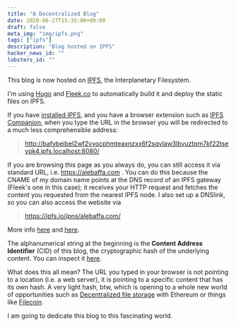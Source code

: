 ```yaml
---
title: "A Decentralized Blog"
date: 2020-06-27T15:35:00+09:00
draft: false
meta_img: "img/ipfs.png"
tags: ["ipfs"]
description: "Blog hosted on IPFS"
hacker_news_id: ""
lobsters_id: ""
---
```

This blog is now hosted on [IPFS](https://ipfs.io/), the Interplanetary Filesystem. 

I'm using [Hugo](https://gohugo.io/) and [Fleek.co](http://fleek.co/) to automatically build it and deploy the static files on IPFS.

If you have [installed IPFS](https://ipfs.io/#install), and you have a browser extension such as [IPFS Companion](https://chrome.google.com/webstore/detail/ipfs-companion/nibjojkomfdiaoajekhjakgkdhaomnch?hl=en), when you type the URL in the browser you will be redirected to a much less comprehensible address:

> http://bafybeibel2wf2vyocphmteaxnzxx6f2sqvlaw3lbvuztpm7kf22tsevpk4.ipfs.localhost:8080/

If you are browsing this page as you always do, you can still access it via standard URL, i.e. https://alebaffa.com . You can do this because the CNAME of my domain name points at the DNS record of an IPFS gateway (Fleek's one in this case); it receives your HTTP request and fetches the content you requested from the nearest IPFS node.
I also set up a DNSlink, so you can also access the website via

> https://ipfs.io/ipns/alebaffa.com/
 
More info [here](https://docs.ipfs.io/how-to/host-single-page-site/#point-your-domain-to-ipfs) and [here](http://dnslink.io/#example-ipfs-gateway).

The alphanumerical string at the beginning is the **Content Address Identifier** (CID) of this blog, the cryptographic hash of the underlying content. You can inspect it [here](https://cid.ipfs.io/#bafybeibel2wf2vyocphmteaxnzxx6f2sqvlaw3lbvuztpm7kf22tsevpk4). 

What does this all mean? The URL you typed in your browser is not pointing to a location (i.e. a web server), it is pointing to a specific content that has its own hash. A very light hash, btw, which is opening to a whole new world of opportunities such as [Decentralized file storage](https://medium.com/coinmonks/ipfs-blockchain-decentralised-file-storage-9ef3a1fa307b) with Ethereum or things like [Filecoin](https://filecoin.io/).

I am going to dedicate this blog to this fascinating world.